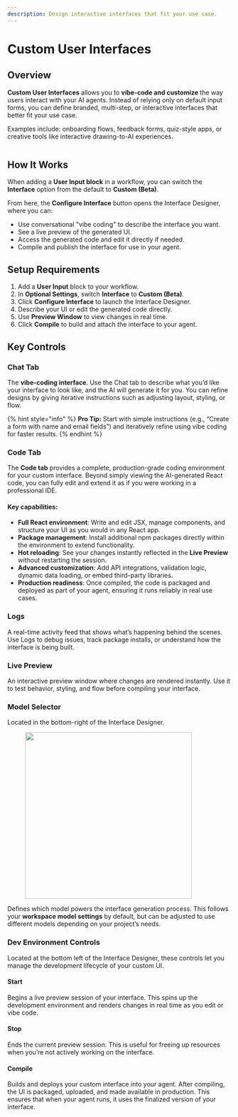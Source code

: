 ```yaml
---
description: Design interactive interfaces that fit your use case.
---
```


# Custom User Interfaces

## Overview

**Custom User Interfaces** allows you to **vibe-code and customize** the way users interact with your AI agents. Instead of relying only on default input forms, you can define branded, multi-step, or interactive interfaces that better fit your use case.

Examples include: onboarding flows, feedback forms, quiz-style apps, or creative tools like interactive drawing-to-AI experiences.

<figure><img src="../.gitbook/assets/Screenshot 2025-08-25 at 1.26.04 PM.png" alt=""><figcaption></figcaption></figure>

## How It Works

When adding a **User Input block** in a workflow, you can switch the **Interface** option from the default to **Custom (Beta)**.&#x20;

From here, the **Configure Interface** button opens the Interface Designer, where you can:

* Use conversational "vibe coding" to describe the interface you want.
* See a live preview of the generated UI.
* Access the generated code and edit it directly if needed.
* Compile and publish the interface for use in your agent.

## Setup Requirements

1. Add a **User Input** block to your workflow.
2. In **Optional Settings**, switch **Interface** to **Custom (Beta)**.
3. Click **Configure Interface** to launch the Interface Designer.
4. Describe your UI or edit the generated code directly.
5. Use **Preview Window** to view changes in real time.
6. Click **Compile** to build and attach the interface to your agent.

## Key Controls

### **Chat Tab**

The **vibe-coding interface**. Use the Chat tab to describe what you’d like your interface to look like, and the AI will generate it for you. You can refine designs by giving iterative instructions such as adjusting layout, styling, or flow.

{% hint style="info" %}
**Pro Tip:** Start with simple instructions (e.g., “Create a form with name and email fields”) and iteratively refine using vibe coding for faster results.
{% endhint %}

### **Code Tab**

The **Code tab** provides a complete, production-grade coding environment for your custom interface. Beyond simply viewing the AI-generated React code, you can fully edit and extend it as if you were working in a professional IDE.

#### **Key capabilities:**

* **Full React environment**: Write and edit JSX, manage components, and structure your UI as you would in any React app.
* **Package management**: Install additional npm packages directly within the environment to extend functionality.
* **Hot reloading**: See your changes instantly reflected in the **Live Preview** without restarting the session.
* **Advanced customization**: Add API integrations, validation logic, dynamic data loading, or embed third-party libraries.
* **Production readiness**: Once compiled, the code is packaged and deployed as part of your agent, ensuring it runs reliably in real use cases.

### **Logs**

A real-time activity feed that shows what’s happening behind the scenes. Use Logs to debug issues, track package installs, or understand how the interface is being built.

### **Live Preview**

An interactive preview window where changes are rendered instantly. Use it to test behavior, styling, and flow before compiling your interface.

### **Model Selector**

Located in the bottom-right of the Interface Designer.&#x20;

<figure><img src="../.gitbook/assets/Screenshot 2025-08-25 at 1.05.12 PM.png" alt="" width="375"><figcaption></figcaption></figure>

Defines which model powers the interface generation process. This follows your **workspace model settings** by default, but can be adjusted to use different models depending on your project’s needs.

### Dev Environment Controls

Located at the bottom left of the Interface Designer, these controls let you manage the development lifecycle of your custom UI.

#### Start

Begins a live preview session of your interface. This spins up the development environment and renders changes in real time as you edit or vibe code.

#### Stop

Ends the current preview session. This is useful for freeing up resources when you’re not actively working on the interface.

#### Compile

Builds and deploys your custom interface into your agent. After compiling, the UI is packaged, uploaded, and made available in production. This ensures that when your agent runs, it uses the finalized version of your interface.


